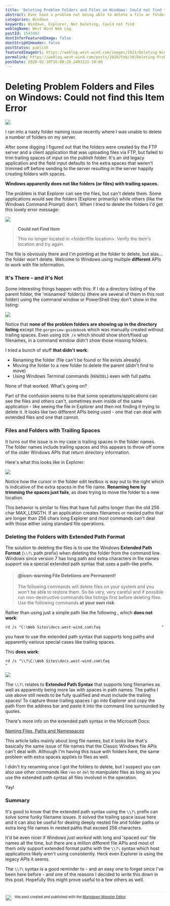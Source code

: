 ```yaml
---
title: 'Deleting Problem Folders and Files on Windows: Could not find this Item Error'
abstract: Ever have a problem not being able to delete a file or folder because the filename is invalid? You see it in Explorer, but you can't delete or move the file? Well I just ran into this issue and after some digging figured out that you use extended path syntax `\\?\` to get around some interesting naming and sizing issue with Windows path operations.
categories: Windows
keywords: Windows, Explorer, Not Deleting, Could not find
weblogName: West Wind Web Log
postId: 1543402
dontInferFeaturedImage: false
dontStripH1Header: false
postStatus: publish
featuredImageUrl: https://weblog.west-wind.com/images/2021/Deleting-Windows-Folders-with-trailing-Spaces---Could-not-find-this-Item/banner.jpg
permalink: https://weblog.west-wind.com/posts/2020/Feb/10/Deleting-Problem-Windows-Folders-and-Files-Could-not-find-this-Item-Error
postDate: 2020-02-10T16:00:28.2403131-10:00
---
```

# Deleting Problem Folders and Files on Windows: Could not find this Item Error

![](banner.jpg) 

I ran into a nasty folder naming issue recently where I was unable to delete a number of folders on my server. 

After some digging I figured out that the folders were created by the FTP server and a client application that was uploading files via FTP, but failed to trim trailing spaces of input on the publish folder. It's an old legacy application and the field input defaults to the extra spaces that weren't trimmed off before sending to the server resulting in the server happily creating folders with spaces. 

**Windows apparently does not like folders (or files) with trailing spaces.**

The problem is that Explorer can see the files, but can't delete them. Some applications would see the folders (Explorer primarily) while others (like the Windows Command Prompt) don't. When I tried to delete the folders I'd get this lovely error message:

![](CouldNotFindItem.png)


> **Could not Find Item**  
>
> This no longer located in <folder/file location>. Verify the item's location and try again.

The file is obviously there and I'm pointing at the folder to delete, but alas... the folder won't delete. Welcome to Windows using multiple **different** APIs to work with file information.

### It's There - and it's Not
Some interesting things happen with this: If I do a directory listing of the parent folder, the 'misnamed' folder(s) (there are several of them in this root folder) using the command window or PowerShell they don't show in the listing:

![](FoldersNotShowing.png)

Notice that **none of the problem folders are showing up in the directory listing** except the `gorgeview-guidebook` which was manually created without trailing spaces.  Even using `DIR /x` which should show short/fixed up filenames, in a command window didn't show those missing folders.

I tried a bunch of stuff **that didn't work**:

* Renaming the folder (file can't be found or file exists already)
* Moving the folder to a new folder to delete the parent (didn't find to move)
* Using Windows Terminal commands (`REN`/`DEL`) even with full paths

None of that worked. What's going on?

Part of the confusion seems to be that some operations/applications can see the files and others can't, sometimes even inside of the same application - like seeing the file in Explorer and then not finding it trying to delete it. It looks like two different APIs being used - one that can deal with extended files and one that cannot.

### Files and Folders with Trailing Spaces
It turns out the issue is in my case is trailing spaces in the folder names. The folder names include trailing spaces and this appears to throw off some of the older Windows APIs that return directory information.

Here's what this looks like in Explorer:

![](FilesWithSpaces.png)

Notice how the cursor in the folder edit textbox is way out to the right which is indicative of the extra spaces in the file name. **Renaming here by trimming the spaces just fails**, as does trying to move the folder to a new location.

This behavior is similar to files that have full paths longer than the old 256 char MAX_LENGTH. If an application creates filenames or nested paths that are longer than 256 chars long Explorer and most commands can't deal with those either using standard file operations.

### Deleting the Folders with Extended Path Format
The solution to deleting the files is to use the Windows **Extended Path Format** (`\\?\` path prefix) when deleting the folder from the command line. Windows since version 7 has long path and extra characters in file names support via a special extended path syntax that uses a path-like prefix.

> #### @icon-warning File Deletions are Permanent!
> The following commands will delete files on your system and you won't be able to restore them. So be very, very careful and if possible run non-destructive commands like listings first before deleting files. Use the following commands **at your own risk**.

Rather than using just a simple path like the following , which **does not work**:

```dos
rd /s "C:\Web Sites\docs.west-wind.com\faq                           "
```

you have to use the extended path syntax that supports long paths and apparently various special cases like trailing spaces. 

This **does work**:

```dos
rd /s "\\?\C:\Web Sites\docs.west-wind.com\faq                           "
```

![](DeleteWithRdSlashS.png)

The `\\?\` relates to **Extended Path Syntax** that supports long filenames as well as apparently being more lax with spaces in path names. The paths I use above still needs to be fully qualified and  must include the trailing spaces! To capture those trailing spaces I go into Explorer and copy the path from the address bar and paste it into the command line surrounded by quotes.

There's more info on the extended path syntax in the Microsoft Docs:

[Naming Files, Paths and Namespaces](https://docs.microsoft.com/en-us/windows/win32/fileio/naming-a-file?redirectedfrom=MSDN#maximum-path-length-limitation)

This article talks mainly about long file names, but it looks like that's basically the same issue  of file names that the Classic Windows file APIs can't deal with. Although I'm having this issue with folders here, the same problem with extra spaces applies to files as well. 

I didn't try renaming once I got the folders to delete, but I suspect you can also use other commands like `ren` or `del` to manipulate files as long as you use the extended path syntax all files involved in the operation.

Yay!

### Summary
It's good to know that the extended path syntax using the `\\?\` prefix can solve some funky filename issues. It solved the trailing space issue here and it can also be useful for dealing deeply nested file and folder paths or extra long file names in nested paths that exceed 256 characters.

It'd be even nicer if Windows *just worked* with long and 'spaced out' file names all the time, but there are a million different file APIs and most of them only support extended format paths with the `\\?\` syntax which host applications likely aren't using consistently. Heck even Explorer is using the legacy APIs it seems. 

The `\\?\` syntax is a good reminder to  - and an easy one to forget since I've been here before - and one of the reasons I decided to write this down in this post. Hopefully this might prove useful to a few others as well.


<div style="margin-top: 30px;font-size: 0.8em;
            border-top: 1px solid #eee;padding-top: 8px;">
    <img src="https://markdownmonster.west-wind.com/favicon.png"
         style="height: 20px;float: left; margin-right: 10px;"/>
    this post created and published with the 
    <a href="https://markdownmonster.west-wind.com" 
       target="top">Markdown Monster Editor</a> 
</div>